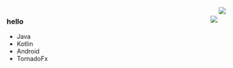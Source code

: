 <img align="right" src="https://github-readme-stats.vercel.app/api?username=stars-one&show_icons=true&icon_color=CE1D2D&text_color=718096&bg_color=ffffff&hide_title=true" />

<img align="right" style="margin-top:20px;" src="https://github-readme-stats.vercel.app/api/top-langs/?username=stars-one&card_width=515&theme=vue&layout=compact&langs_count=10&hide=html,css" />



### hello

- Java
- Kotlin
- Android
- TornadoFx

